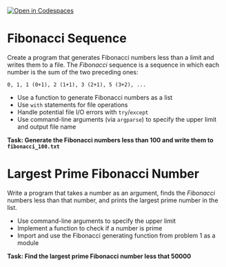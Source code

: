 [![Open in Codespaces](https://classroom.github.com/assets/launch-codespace-2972f46106e565e64193e422d61a12cf1da4916b45550586e14ef0a7c637dd04.svg)](https://classroom.github.com/open-in-codespaces?assignment_repo_id=17829846)
# Fibonacci Sequence

Create a program that generates Fibonacci numbers less than a limit and writes them to a file. The _Fibonacci_ sequence is a sequence in which each number is the sum of the two preceding ones: 

```
0, 1, 1 (0+1), 2 (1+1), 3 (2+1), 5 (3+2), ...
```

- Use a function to generate Fibonacci numbers as a list
- Use `with` statements for file operations
- Handle potential file I/O errors with `try`/`except`
- Use command-line arguments (via `argparse`) to specify the upper limit and output file name
 
**Task: Generate the Fibonacci numbers less than 100 and write them to `fibonacci_100.txt`**

# Largest Prime Fibonacci Number

Write a program that takes a number as an argument, finds the *Fibonacci* numbers less than that number, and prints the largest prime number in the list. 

- Use command-line arguments to specify the upper limit 
- Implement a function to check if a number is prime
- Import and use the Fibonacci generating function from problem 1 as a module
 
**Task: Find the largest prime Fibonacci number less that 50000**
